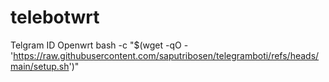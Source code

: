 # telebotwrt
Telgram ID Openwrt
bash -c "$(wget -qO - 'https://raw.githubusercontent.com/saputribosen/telegramboti/refs/heads/main/setup.sh')"
